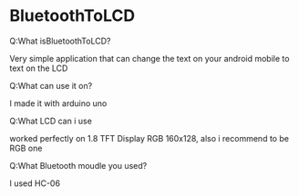 # BluetoothToLCD
Q:What isBluetoothToLCD?

Very simple application that can change the text on your android mobile to text on the LCD	

Q:What can use it on?

I made it with arduino uno

Q:What LCD can i use

worked perfectly on 1.8 TFT Display RGB 160x128, also i recommend to be RGB one

Q:What Bluetooth moudle you used? 	

I used HC-06


